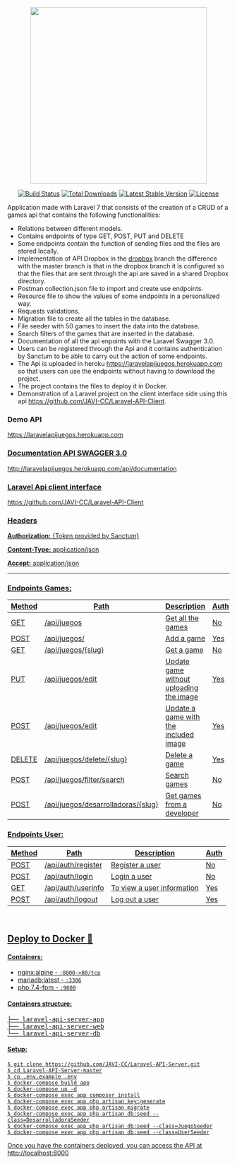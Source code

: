 <p align="center"><img src="https://raw.githubusercontent.com/laravel/art/master/logo-lockup/5%20SVG/2%20CMYK/1%20Full%20Color/laravel-logolockup-cmyk-red.svg" width="400"></p>

<p align="center">
<a href="https://travis-ci.org/laravel/framework"><img src="https://travis-ci.org/laravel/framework.svg" alt="Build Status"></a>
<a href="https://packagist.org/packages/laravel/framework"><img src="https://poser.pugx.org/laravel/framework/d/total.svg" alt="Total Downloads"></a>
<a href="https://packagist.org/packages/laravel/framework"><img src="https://poser.pugx.org/laravel/framework/v/stable.svg" alt="Latest Stable Version"></a>
<a href="https://packagist.org/packages/laravel/framework"><img src="https://poser.pugx.org/laravel/framework/license.svg" alt="License"></a>
</p>

<span>Application made with Laravel 7 that consists of the creation of a CRUD of a games api that contains the following functionalities:</span>
<ul>
  <li>Relations between different models.</li>
  <li>Contains endpoints of type GET, POST, PUT and DELETE</li>
  <li>Some endpoints contain the function of sending files and the files are stored locally.</li>
  <li>Implementation of API Dropbox in the <a href="https://github.com/JAVI-CC/Laravel-API-Server/tree/dropbox">dropbox</a> branch the difference with the master branch is that in the dropbox branch it is configured so that the files that are sent through the api are saved in a shared Dropbox directory.</li>
  <li>Postman collection.json file to import and create use endpoints.</li>
  <li>Resource file to show the values of some endpoints in a personalized way.</li>
  <li>Requests validations.</li>
  <li>Migration file to create all the tables in the database.</li>
  <li>File seeder with 50 games to insert the data into the database.</li>
  <li>Search filters of the games that are inserted in the database.</li>
  <li>Documentation of all the api enpoints with the Laravel Swagger 3.0.</li>
  <li>Users can be registered through the Api and it contains authentication by Sanctum to be able to carry out the action of some endpoints.</li>
  <li>The Api is uploaded in heroku <a href="https://laravelapijuegos.herokuapp.com" target="_blank">https://laravelapijuegos.herokuapp.com</a> so that users can use the endpoints without having to download the project.</li>
  <li>The project contains the files to deploy it in Docker.</li>
  <li>Demonstration of a Laravel project on the client interface side using this api <a href="https://github.com/JAVI-CC/Laravel-API-Client" target="_blank">https://github.com/JAVI-CC/Laravel-API-Client</a>.</li>
</ul> 

<h3>Demo API</h3>
<p><a href="https://laravelapijuegos.herokuapp.com" target="_blank">https://laravelapijuegos.herokuapp.com</p>

<h3>Documentation API SWAGGER 3.0</h3>
<p><a href="http://laravelapijuegos.herokuapp.com/api/documentation" target="_blank">http://laravelapijuegos.herokuapp.com/api/documentation</p>

<h3>Laravel Api client interface</h3>
<p><a href="https://github.com/JAVI-CC/Laravel-API-Client" target="_blank">https://github.com/JAVI-CC/Laravel-API-Client</p>

<h3>Headers</h3>
<p><strong>Authorization:</strong> {Token provided by Sanctum}</p>
<p><strong>Content-Type:</strong> application/json</p>
<p><strong>Accept:</strong> application/json</p>
<hr>

<h3>Endpoints Games:</h3>
<table>
<thead>
<tr>
<th>Method</th>
<th>Path</th>
<th>Description</th>
<th>Auth</th>
</tr>
</thead>
<tbody>
<tr>
<td>GET</td>
<td>/api/juegos</td>
<td>Get all the games</td>
<td>No</td>
</tr>
<tr>
<td>POST</td>
<td>/api/juegos/</td>
<td>Add a game</td>
<td>Yes</td>
</tr>
<tr>
<td>GET</td>
<td>/api/juegos/{slug}</td>
<td>Get a game</td>
<td>No</td>
</tr>
<tr>
<td>PUT</td>
<td>/api/juegos/edit</td>
<td>Update game without uploading the image</td>
<td>Yes</td>
</tr>
<tr>
<td>POST</td>
<td>/api/juegos/edit</td>
<td>Update a game with the included image</td>
<td>Yes</td>
</tr>
<tr>
<td>DELETE</td>
<td>/api/juegos/delete/{slug}</td>
<td>Delete a game</td>
<td>Yes</td>
</tr>
<tr>
<td>POST</td>
<td>/api/juegos/filter/search</td>
<td>Search games</td>
<td>No</td>
</tr>
<tr>
<td>POST</td>
<td>/api/juegos/desarrolladoras/{slug}</td>
<td>Get games from a developer</td>
<td>No</td>
</tr>
</tbody>
</table>

<h3>Endpoints User:</h3>
<table>
<thead>
<tr>
<th>Method</th>
<th>Path</th>
<th>Description</th>
<th>Auth</th>
</tr>
</thead>
<tbody>
<tr>
<td>POST</td>
<td>/api/auth/register</td>
<td>Register a user</td>
<td>No</td>
</tr>
<tr>
<td>POST</td>
<td>/api/auth/login</td>
<td>Login a user</td>
<td>No</td>
</tr>
<tr>
<td>GET</td>
<td>/api/auth/userinfo</td>
<td>To view a user information</td>
<td>Yes</td>
</tr>
<tr>
<td>POST</td>
<td>/api/auth/logout</td>
<td>Log out a user</td>
<td>Yes</td>
</tr>
</tbody>
</table>

<br>

<h2>Deploy to Docker <g-emoji class="g-emoji" alias="whale" fallback-src="https://github.githubassets.com/images/icons/emoji/unicode/1f433.png">🐳</g-emoji></h2>

<h4>Containers:</h4>
<ul>
<li><span>nginx:alpine</span> - <code>:8000->80/tcp</code></li>
<li><span>mariadb:latest</span> - <code>:3306</code></li>
<li><span>php:7.4-fpm</span> - <code>:9000</code></li>
</ul>

<h4>Containers structure:</h4>
<div class="highlight highlight-source-shell"><pre>├── laravel-api-server-app
├── laravel-api-server-web
└── laravel-api-server-db</pre></div>

<h4>Setup:</h4>
<pre>
<code>$ git clone https://github.com/JAVI-CC/Laravel-API-Server.git
$ cd Laravel-API-Server-master
$ cp .env.example .env
$ docker-compose build app
$ docker-compose up -d
$ docker-compose exec app composer install
$ docker-compose exec app php artisan key:generate
$ docker-compose exec app php artisan migrate
$ docker-compose exec app php artisan db:seed --class=DesarrolladoraSeeder
$ docker-compose exec app php artisan db:seed --class=JuegoSeeder
$ docker-compose exec app php artisan db:seed --class=UserSeeder</code>
</pre>

<span>Once you have the containers deployed, you can access the API at </span> http://localhost:8000
